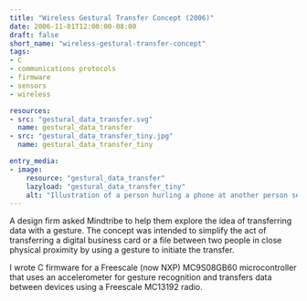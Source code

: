 ```yaml
---
title: "Wireless Gestural Transfer Concept (2006)"
date: 2006-11-01T12:00:00-08:00
draft: false
short_name: "wireless-gestural-transfer-concept"
tags: 
- C
- communications protocols
- firmware
- sensors
- wireless

resources:
- src: "gestural_data_transfer.svg"
  name: gestural_data_transfer
- src: "gestural_data_transfer_tiny.jpg"
  name: gestural_data_transfer_tiny

entry_media:
- image:
    resource: "gestural_data_transfer"
    lazyload: "gestural_data_transfer_tiny"
    alt: "Illustration of a person hurling a phone at another person seated at a desk."
---
```

A design firm asked Mindtribe to help them explore the idea of transferring data with a gesture. The concept was intended to simplify the act of transferring a digital business card or a file between two people in close physical proximity by using a gesture to initiate the transfer.

I wrote C firmware for a Freescale (now NXP) MC9S08GB60 microcontroller that uses an accelerometer for gesture recognition and transfers data between devices using a Freescale MC13192 radio.
